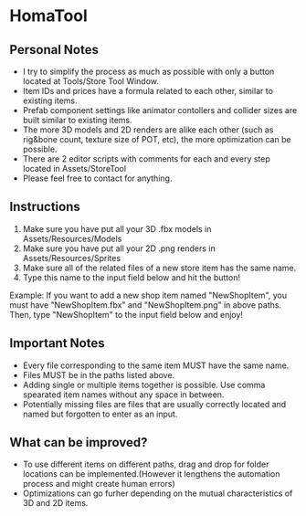 # HomaTool


## Personal Notes
- I try to simplify the process as much as possible with only a button located at Tools/Store Tool Window.
- Item IDs and prices have a formula related to each other, similar to existing items.
- Prefab component settings like animator contollers and collider sizes are built similar to existing items.
- The more 3D models and 2D renders are alike each other (such as rig&bone count, texture size of POT, etc), the more optimization can be possible.
- There are 2 editor scripts with comments for each and every step located in Assets/StoreTool
- Please feel free to contact for anything.


## Instructions

1) Make sure you have put all your 3D .fbx models in Assets/Resources/Models
2) Make sure you have put all your 2D .png renders in Assets/Resources/Sprites
3) Make sure all of the related files of a new store item has the same name.
4) Type this name to the input field below and hit the button!

Example: If you want to add a new shop item named "NewShopItem", you must have "NewShopItem.fbx" and "NewShopItem.png" in above paths. 
Then, type "NewShopItem" to the input field below and enjoy!


## Important Notes
- Every file corresponding to the same item MUST have the same name.
- Files MUST be in the paths listed above.
- Adding single or multiple items together is possible. Use comma spearated item names without any space in between.
- Potentially missing files are files that are usually correctly located and named but forgotten to enter as an input.


## What can be improved?
- To use different items on different paths, drag and drop for folder locations can be implemented.(However it lengthens the automation process and might create human errors)
- Optimizations can go furher depending on the mutual characteristics of 3D and 2D items.
